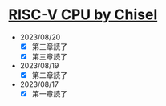 # [RISC-V CPU by Chisel](https://github.com/diohabara/chisel_riscv)

- 2023/08/20
  - [x] 第三章読了
  - [x] 第三章読了
- 2023/08/19
  - [x] 第二章読了
- 2023/08/17
  - [x] 第一章読了

